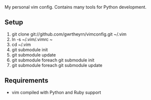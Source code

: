 My personal vim config. Contains many tools for Python development.

## Setup ##

 1. git clone git://github.com/gwrtheyrn/vimconfig.git ~/.vim
 2. ln -s ~/.vim/.vimrc ~
 3. cd ~/.vim
 4. git submodule init
 5. git submodule update
 6. git submodule foreach git submodule init
 7. git submodule foreach git submodule update

## Requirements ##

 * vim compiled with Python and Ruby support
